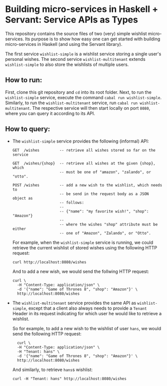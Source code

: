 Building micro-services in Haskell + Servant: Service APIs as Types
===================================================================

This repository contains the source files of two (very) simple
wishlist micro-services. Its purpose is to show how easy one can get
started with building micro-services in Haskell (and using the Servant
library).

The first service `wishlist-simple` is a wishlist service storing a
single user's personal wishes. The second service
`wishlist-multitenant` extends `wishlist-simple` to also store the
wishlists of multiple users.

How to run:
-----------

First, clone this git repository and `cd` into its root folder. Next,
to run the `wishlist-simple` service, execute the command `cabal run
wishlist-simple`. Similarly, to run the `wishlist-multitenant`
service, run `cabal run wishlist-multitenant`. The respective service
will then start locally on port `8080`, where you can query it
according to its API.

How to query:
-------------

* The `wishlist-simple` service provides the following (informal) API:
  ```
  GET  /wishes         -- retrieve all wishes stored so far on the service

  GET  /wishes/{shop}  -- retrieve all wishes at the given {shop}, which
	                   -- must be one of "amazon", "zalando", or "otto".

  POST /wishes         -- add a new wish to the wishlist, which needs to
                       -- be send in the request body as a JSON object as
                       -- follows:
		               --
					   -- {"name": "my favorite wish!", "shop": "Amazon"}
                       --
					   -- where the wishes "shop" attribute must be either
					   -- one of "Amazon", "Zalando", or "Otto".
  ```

  For example, when the `wishlist-simple` service is running,
  we could retrieve the current wishlist of stored wishes using the
  following HTTP request:

  ```
  curl http://localhost:8080/wishes
  ```

  And to add a new wish, we would send the follwing HTTP request:

  ```
  curl \
    -H "Content-Type: application/json" \
	-d '{"name": "Game of Thrones 8", "shop": "Amazon"}' \
	http://localhost:8080/wishes
  ```

* The `wishlist-multitenant` service provides the same API as
  `wishlist-simple`, except that a client also always needs to provide
  a `Tenant` Header in its request indicating for which user he would
  like to retrieve a wishlist.

  So for example, to add a new wish to the wishlist of user `hans`,
  we would send the following HTTP request:

  ```
    curl \
    -H "Content-Type: application/json" \
	-H "Tenant: hans" \
	-d '{"name": "Game of Thrones 8", "shop": "Amazon"}' \
	http://localhost:8080/wishes
  ```

  And similarly, to retrieve `hans`s wishlist:

  ```
  curl -H "Tenant: hans" http://localhost:8080/wishes
  ```
